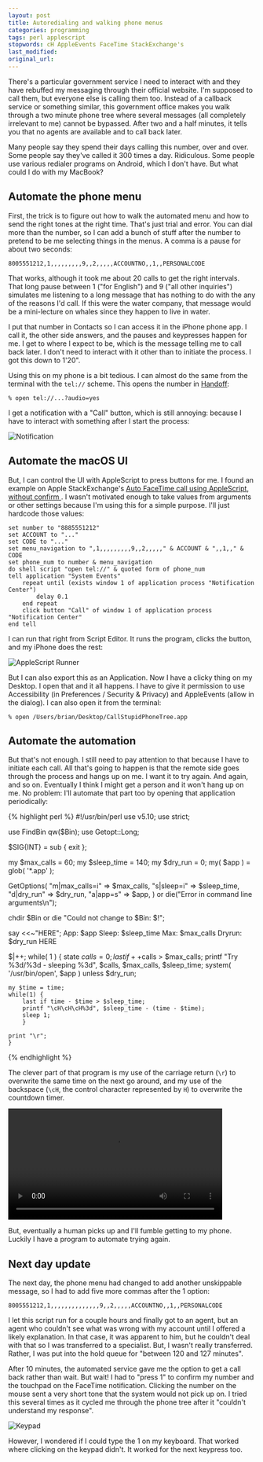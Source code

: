 ```yaml
---
layout: post
title: Autoredialing and walking phone menus
categories: programming
tags: perl applescript
stopwords: cH AppleEvents FaceTime StackExchange's
last_modified:
original_url:
---
```


There's a particular government service I need to interact with and they have rebuffed my messaging through their official website. I'm supposed to call them, but everyone else is calling them too. Instead of a callback service or something similar, this government office makes you walk through a two minute phone tree where several messages (all completely irrelevant to me) cannot be bypassed. After two and a half minutes, it tells you that no agents are available and to call back later.

Many people say they spend their days calling this number, over and over. Some people say they've called it 300 times a day. Ridiculous. Some people use various redialer programs on Android, which I don't have. But what could I do with my MacBook?

## Automate the phone menu

First, the trick is to figure out how to walk the automated menu and how to send the right tones at the right time. That's just trial and error. You can dial more than the number, so I can add a bunch of stuff after the number to pretend to be me selecting things in the menus. A comma is a pause for about two seconds:

	8005551212,1,,,,,,,,,9,,2,,,,,ACCOUNTNO,,1,,PERSONALCODE

That works, although it took me about 20 calls to get the right intervals. That long pause between 1 ("for English") and 9 ("all other inquiries") simulates me listening to a long message that has nothing to do with the any of the reasons I'd call. If this were the water company, that message would be a mini-lecture on whales since they happen to live in water.

I put that number in Contacts so I can access it in the iPhone phone app. I call it, the other side answers, and the pauses and keypresses happen for me. I get to where I expect to be, which is the message telling me to call back later. I don't need to interact with it other than to initiate the process. I got this down to 1'20".

Using this on my phone is a bit tedious. I can almost do the same from the terminal with the `tel://` scheme. This opens the number in [Handoff](https://support.apple.com/en-us/HT209455):

    % open tel://...?audio=yes

I get a notification with a "Call" button, which is still annoying: because I have to interact with something after I start the process:

![Notification](/images/phone_menu_automation/notification.png)

## Automate the macOS UI

But, I can control the UI with AppleScript to press buttons for me. I found an example on Apple StackExchange's [Auto FaceTime call using AppleScript, without confirm
](https://apple.stackexchange.com/a/363833/26244). I wasn't motivated enough to take values from arguments or other settings because I'm using this for a simple purpose. I'll just hardcode those values:

	set number to "8885551212"
	set ACCOUNT to "..."
	set CODE to "..."
	set menu_navigation to ",1,,,,,,,,,9,,2,,,,," & ACCOUNT & ",,1,," & CODE
	set phone_num to number & menu_navigation
	do shell script "open tel://" & quoted form of phone_num
	tell application "System Events"
		repeat until (exists window 1 of application process "Notification Center")
			delay 0.1
		end repeat
		click button "Call" of window 1 of application process "Notification Center"
	end tell

I can run that right from Script Editor. It runs the program, clicks the button, and my iPhone does the rest:

![AppleScript Runner](/images/phone_menu_automation/applescript.png)

But I can also export this as an Application. Now I have a clicky thing on my Desktop. I open that and it all happens. I have to give it permission to use Accessibility (in Preferences / Security & Privacy) and AppleEvents (allow in the dialog). I can also open it from the terminal:

	% open /Users/brian/Desktop/CallStupidPhoneTree.app

## Automate the automation

But that's not enough. I still need to pay attention to that because I have to initiate each call. All that's going to happen is that the remote side goes through the process and hangs up on me. I want it to try again. And again, and so on. Eventually I think I might get a person and it won't hang up on me. No problem: I'll automate that part too by opening that application periodically:

{% highlight perl %}
#!/usr/bin/perl
use v5.10;
use strict;

use FindBin qw($Bin);
use Getopt::Long;

$SIG{INT} = sub { exit };

my $max_calls  = 60;
my $sleep_time = 140;
my $dry_run    = 0;
my( $app )     = glob( '*.app' );

GetOptions(
	"m|max_calls=i" => \$max_calls,
	"s|sleep=i"     => \$sleep_time,
	"d|dry_run"     => \$dry_run,
	"a|app=s"       => \$app,
	)
   or die("Error in command line arguments\n");

chdir $Bin or die "Could not change to $Bin: $!";

say <<~"HERE";
	App:    $app
	Sleep:  $sleep_time
	Max:    $max_calls
	Dryrun: $dry_run
	HERE

$|++;
while( 1 ) {
	state $calls = 0;
	last if ++$calls > $max_calls;
	printf "Try %3d/%3d - sleeping %3d", $calls, $max_calls, $sleep_time;
	system( '/usr/bin/open', $app ) unless $dry_run;

	my $time = time;
	while(1) {
		last if time - $time > $sleep_time;
		printf "\cH\cH\cH%3d", $sleep_time - (time - $time);
		sleep 1;
		}

	print "\r";
	}
{% endhighlight %}

The clever part of that program is my use of the carriage return (`\r`) to overwrite the same time on the next go around, and my use of the backspace (`\cH`, the control character represented by `H`) to overwrite the countdown timer.

<video class="center" width="436" height="226" autoplay>
  <source src="/images/phone_menu_automation/PhoneTree.mp4" type="video/mp4">
Your browser does not support the video tag.
</video>

But, eventually a human picks up and I'll fumble getting to my phone. Luckily I have a program to automate trying again.

## Next day update

The next day, the phone menu had changed to add another unskippable message, so I had to add five more commas after the 1 option:

	8005551212,1,,,,,,,,,,,,,,9,,2,,,,,ACCOUNTNO,,1,,PERSONALCODE

I let this script run for a couple hours and finally got to an agent, but an agent who couldn't see what was wrong with my account until I offered a likely explanation. In that case, it was apparent to him, but he couldn't deal with that so I was transferred to a specialist. But, I wasn't really transferred. Rather, I was put into the hold queue for "between 120 and 127 minutes".

After 10 minutes, the automated service gave me the option to get a call back rather than wait. But wait! I had to "press 1" to confirm my number and the touchpad on the FaceTime notification. Clicking the number on the mouse sent a very short tone that the system would not pick up on. I tried this several times as it cycled me through the phone tree after it "couldn't understand my response".

![Keypad](/images/phone_menu_automation/keypad.png)

However, I wondered if I could type the 1 on my keyboard. That worked where clicking on the keypad didn't. It worked for the next keypress too.
